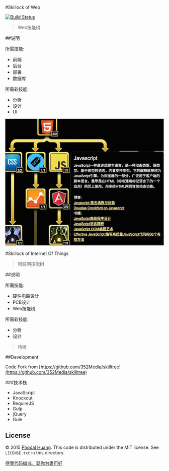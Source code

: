 #Skillock of Web

[![Build Status](https://travis-ci.org/phodal/skillock.svg?branch=gh-pages)](https://travis-ci.org/phodal/skillock)

> Web技能树

##说明

所需技能:

 - 前端
 - 后台
 - 部署
 - 数据库
 
所需软技能:
 
  - 分析
  - 设计
  - UI

![Screen shot](./screenshot.jpg)

#Skillock of Internet Of Things 

> 物联网技能树

##说明

所需技能:

 - 硬件电路设计
 - PCB设计
 - Web技能树
 
所需软技能:
 
 - 分析
 - 设计

> 待续  

##Development

Code Fork from [https://github.com/352Media/skilltree](https://github.com/352Media/skilltree)

###技术栈

 - JavaScript
 - Knockout
 - RequireJS
 - Gulp
 - jQuery
 - Gule

## License

© 2015 [Phodal Huang](http://www.phodal.com). This code is distributed under the MIT license. See `LICENSE.txt` in this directory.

[待我代码编成，娶你为妻可好](http://www.xuntayizhan.com/person/ji-ke-ai-qing-zhi-er-shi-dai-wo-dai-ma-bian-cheng-qu-ni-wei-qi-ke-hao-wan/)
